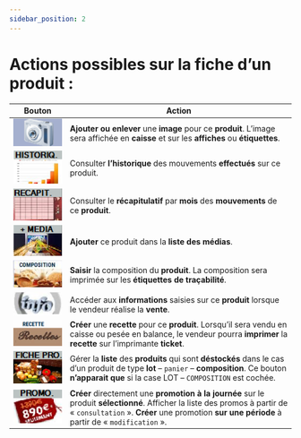 ```yaml
---
sidebar_position: 2
---
```


# Actions possibles sur la fiche d’un produit :

| Bouton       | Action | 
|:-----------:|----|
| ![illustration aspect test](./assets/image.PNG)    |  **Ajouter ou enlever** une **image** pour ce **produit**. L’image sera affichée en **caisse** et sur les **affiches** ou **étiquettes**. |
| ![illustration aspect test](./assets/historique.PNG) |  Consulter **l’historique** des mouvements **effectués** sur ce produit. |
| ![illustration aspect test](./assets/Recapitulatif.PNG) |Consulter le **récapitulatif** par **mois** des **mouvements** de ce **produit**. |
| ![illustration aspect test](./assets/media.PNG) |  **Ajouter** ce produit dans la **liste des médias**. |
| ![illustration aspect test](./assets/composition.PNG) |  **Saisir** la composition du **produit**. La composition sera imprimée sur les **étiquettes de traçabilité**. |
| ![illustration aspect test](./assets/info.PNG) |  Accéder aux **informations** saisies sur ce **produit** lorsque le vendeur réalise la **vente**. |
| ![illustration aspect test](./assets/recette.PNG) |  **Créer** une **recette** pour ce **produit**. Lorsqu’il sera vendu en caisse ou pesée en balance, le vendeur pourra **imprimer** la **recette** sur l’imprimante **ticket**. |
| ![illustration aspect test](./assets/ficheproduit.PNG) |  Gérer la **liste** des **produits** qui sont **déstockés** dans le cas d’un produit de type **lot** – ```panier``` – **composition**. Ce bouton **n’apparait que** si la case LOT – ```COMPOSITION``` est cochée. |
| ![illustration aspect test](./assets/promo.PNG) | **Créer** directement une **promotion** **à la** **journée** sur le produit **sélectionné**. Afficher la liste des promos à partir de « ```consultation``` ». **Créer** une promotion **sur une période** à partir de « ```modification``` ». |